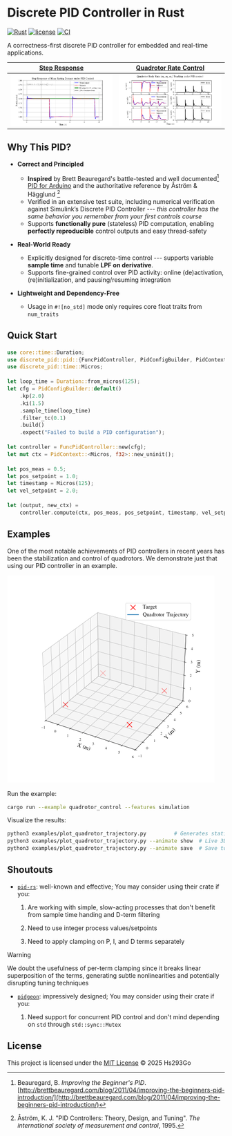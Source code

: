 # Discrete PID Controller in Rust

[![Rust](https://img.shields.io/badge/rust-stable-blue.svg)](https://www.rust-lang.org/)
[![license](https://img.shields.io/badge/license-MIT-blue.svg)](./LICENSE)
[![CI](https://github.com/Hs293Go/discrete_pid/actions/workflows/ci.yml/badge.svg)](https://github.com/Hs293Go/discrete_pid/actions)

A correctness-first discrete PID controller for embedded and real-time
applications.

| [Step Response](./examples/step_response.rs)                                                                     | [Quadrotor Rate Control](./examples/quadrotor_control.rs)                                                                |
| ---------------------------------------------------------------------------------------------------------------- | ------------------------------------------------------------------------------------------------------------------------ |
| ![Step Response](https://raw.githubusercontent.com/Hs293Go/discrete_pid/refs/heads/main/media/step_response.png) | ![Quadrotor Control](https://raw.githubusercontent.com/Hs293Go/discrete_pid/refs/heads/main/media/quadrotor_control.png) |

## Why This PID?

- **Correct and Principled**

  - **Inspired** by Brett Beauregard's battle-tested and well documented[^1]
    [PID for Arduino](https://github.com/br3ttb/Arduino-PID-Library) and the
    authoritative reference by Åström & Hägglund [^2]
  - Verified in an extensive test suite, including numerical verification
    against Simulink’s Discrete PID Controller --- _this controller has the same
    behavior you remember from your first controls course_
  - Supports **functionally pure** (stateless) PID computation, enabling
    **perfectly reproducible** control outputs and easy thread-safety

- **Real-World Ready**

  - Explicitly designed for discrete-time control --- supports variable **sample
    time** and tunable **LPF on derivative**.
  - Supports fine-grained control over PID activity: online (de)activation,
    (re)initialization, and pausing/resuming integration

- **Lightweight and Dependency-Free**

  - Usage in `#![no_std]` mode only requires core float traits from `num_traits`

## Quick Start

```rust
use core::time::Duration;
use discrete_pid::pid::{FuncPidController, PidConfigBuilder, PidContext};
use discrete_pid::time::Micros;

let loop_time = Duration::from_micros(125);
let cfg = PidConfigBuilder::default()
    .kp(2.0)
    .ki(1.5)
    .sample_time(loop_time)
    .filter_tc(0.1)
    .build()
    .expect("Failed to build a PID configuration");

let controller = FuncPidController::new(cfg);
let mut ctx = PidContext::<Micros, f32>::new_uninit();

let pos_meas = 0.5;
let pos_setpoint = 1.0;
let timestamp = Micros(125);
let vel_setpoint = 2.0;

let (output, new_ctx) =
    controller.compute(ctx, pos_meas, pos_setpoint, timestamp, vel_setpoint.into());
```

## Examples

One of the most notable achievements of PID controllers in recent years has been
the stabilization and control of quadrotors. We demonstrate just that using our
PID controller in an example.

![Quadrotor 3D trajectory](https://raw.githubusercontent.com/Hs293Go/discrete_pid/refs/heads/main/media/quadrotor_animation.gif)

Run the example:

```sh
cargo run --example quadrotor_control --features simulation
```

Visualize the results:

```sh
python3 examples/plot_quadrotor_trajectory.py         # Generates static plot
python3 examples/plot_quadrotor_trajectory.py --animate show  # Live 3D animation
python3 examples/plot_quadrotor_trajectory.py --animate save  # Save to GIF
```

## Shoutouts

- [`pid-rs`](https://crates.io/crates/pid): well-known and effective; You may
  consider using their crate if you:

  1. Are working with simple, slow-acting processes that don't benefit from
     sample time handing and D-term filtering

  2. Need to use integer process values/setpoints

  3. Need to apply clamping on P, I, and D terms separately

> [!WARNING]
>
> We doubt the usefulness of per-term clamping since it breaks linear
> superposition of the terms, generating subtle nonlinearities and potentially
> disrupting tuning techniques

- [`pidgeon`](https://github.com/security-union/pidgeon/tree/main): impressively
  designed; You may consider using their crate if you:

  1. Need support for concurrent PID control and don't mind depending on `std`
     through `std::sync::Mutex`

## License

This project is licensed under the [MIT License](./LICENSE) © 2025 Hs293Go

[^1]:
    Beauregard, B. _Improving the Beginner's PID_.
    [http://brettbeauregard.com/blog/2011/04/improving-the-beginners-pid-introduction/](http://brettbeauregard.com/blog/2011/04/improving-the-beginners-pid-introduction/)

[^2]:
    Åström, K. J. "PID Controllers: Theory, Design, and Tuning". _The
    international society of measurement and control_, 1995.
